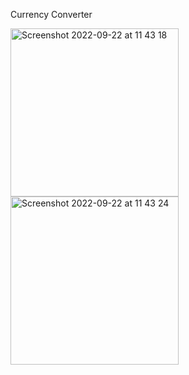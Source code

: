 Currency Converter

<img width="269" alt="Screenshot 2022-09-22 at 11 43 18" src="https://user-images.githubusercontent.com/58626516/191667706-91725aac-db20-4b6b-aac4-10355d4d5f23.png">
<img width="269" alt="Screenshot 2022-09-22 at 11 43 24" src="https://user-images.githubusercontent.com/58626516/191667727-a398c74e-021f-40a4-ba09-29a9d473c4b9.png">
